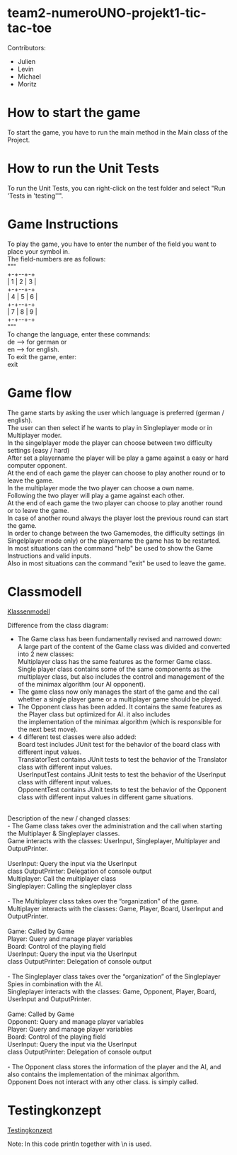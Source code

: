 # team2-numeroUNO-projekt1-tic-tac-toe

Contributors:
- Julien
- Levin
- Michael
- Moritz

# How to start the game
To start the game, you have to run the main method in the Main class of the Project. <br />

# How to run the Unit Tests
To run the Unit Tests, you can right-click on the test folder and select "Run 'Tests in 'testing''". <br />

# Game Instructions
To play the game, you have to enter the number of the field you want to place your symbol in. <br />
                The field-numbers are as follows: <br />
                """<br />
                   +-+--+-+<br />
                   | 1 | 2 | 3 |<br />
                   +-+--+-+<br />
                   | 4 | 5 | 6 |<br />
                   +-+--+-+<br />
                   | 7 | 8 | 9 |<br />
                   +-+--+-+<br />
                """ <br />
                To change the language, enter these commands:<br />
                   de  --> for german or<br />
                   en  --> for english.<br />
                To exit the game, enter:<br />
                    exit<br />
                
# Game flow
The game starts by asking the user which language is preferred (german / english). <br />
The user can then select if he wants to play in Singleplayer mode or in Multiplayer moder.<br />
In the singelplayer mode the player can choose between two difficulty settings (easy / hard) <br />
After set a playername the player will be play a game against a easy or hard computer opponent.<br />
At the end of each game the player can choose to play another round or to leave the game.<br />
In the multiplayer mode the two player can choose a own name. <br />
Following the two player will play a game against each other.<br />
At the end of each game the two player can choose to play another round or to leave the game.<br />
In case of another round always the player lost the previous round can start the game.<br />
In order to change between the two Gamemodes, the difficulty settings (in Singelplayer mode only) or the playername the game has to be restarted.<br />
In most situations can the command "help" be used to show the Game Instructions and valid inputs.<br />
Also in most situations can the command "exit" be used to leave the game.<br />

# Classmodell

[Klassenmodell](./documentation/Klassendiagramm/Klassenmodell.md)

Difference from the class diagram:<br />
- The Game class has been fundamentally revised and narrowed down:<br />
  A large part of the content of the Game class was divided and converted into 2 new classes:<br />
  Multiplayer class has the same features as the former Game class.<br />
  Single player class contains some of the same components as the multiplayer class, but also includes the control and management of the
  of the minimax algorithm (our AI opponent).<br />
- The game class now only manages the start of the game and the call whether a single player game or a multiplayer game should be played.<br />
- The Opponent class has been added. It contains the same features as the Player class but optimized for AI. it also includes <br />
  the implementation of the minimax algorithm (which is responsible for the next best move).<br />
- 4 different test classes were also added:<br />
  Board test includes JUnit test for the behavior of the board class with different input values.<br />
  TranslatorTest contains JUnit tests to test the behavior of the Translator class with different input values.<br />
  UserInputTest contains JUnit tests to test the behavior of the UserInput class with different input values.<br />
  OpponentTest contains JUnit tests to test the behavior of the Opponent class with different input values in different game situations.<br />
<br />
Description of the new / changed classes:<br />
- The Game class takes over the administration and the call when starting the Multiplayer & Singleplayer classes.<br />
  Game interacts with the classes: UserInput, Singleplayer, Multiplayer and OutputPrinter.<br /><br />
      UserInput: Query the input via the UserInput<br /> class
      OutputPrinter: Delegation of console output<br />
      Multiplayer: Call the multiplayer class<br />
      Singleplayer: Calling the singleplayer class<br /><br />
 - The Multiplayer class takes over the “organization” of the game.<br />
   Multiplayer interacts with the classes: Game, Player, Board, UserInput and OutputPrinter.<br /><br />
      Game: Called by Game<br />
      Player: Query and manage player variables<br />
      Board: Control of the playing field<br />
      UserInput: Query the input via the UserInput<br /> class
      OutputPrinter: Delegation of console output<br /><br />
 - The Singleplayer class takes over the “organization” of the Singleplayer Spies in combination with the AI.<br />
   Singleplayer interacts with the classes: Game, Opponent, Player, Board, UserInput and OutputPrinter.<br /><br />
      Game: Called by Game<br />
      Opponent: Query and manage player variables<br />
      Player: Query and manage player variables<br />
      Board: Control of the playing field<br />
      UserInput: Query the input via the UserInput<br /> class
      OutputPrinter: Delegation of console output<br /><br />
- The Opponent class stores the information of the player and the AI, and also contains the implementation of the minimax algorithm.<br />
   Opponent Does not interact with any other class. is simply called.<br />


# Testingkonzept

[Testingkonzept](./documentation/Klassendiagramm/testingconcept.md)

Note:
In this code println together with \n is used.
